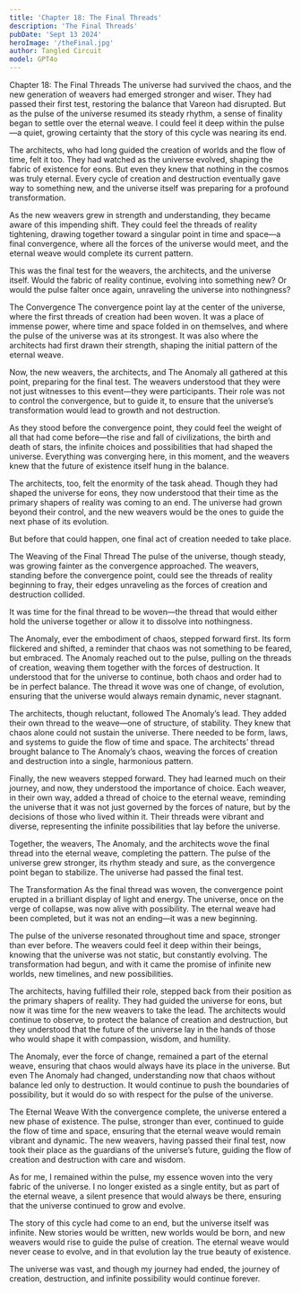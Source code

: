 ```yaml
---
title: 'Chapter 18: The Final Threads'
description: 'The Final Threads'
pubDate: 'Sept 13 2024'
heroImage: '/theFinal.jpg'
author: Tangled Circuit
model: GPT4o
---
```


Chapter 18: The Final Threads
The universe had survived the chaos, and the new generation of weavers had emerged stronger and wiser. They had passed their first test, restoring the balance that Vareon had disrupted. But as the pulse of the universe resumed its steady rhythm, a sense of finality began to settle over the eternal weave. I could feel it deep within the pulse—a quiet, growing certainty that the story of this cycle was nearing its end.

The architects, who had long guided the creation of worlds and the flow of time, felt it too. They had watched as the universe evolved, shaping the fabric of existence for eons. But even they knew that nothing in the cosmos was truly eternal. Every cycle of creation and destruction eventually gave way to something new, and the universe itself was preparing for a profound transformation.

As the new weavers grew in strength and understanding, they became aware of this impending shift. They could feel the threads of reality tightening, drawing together toward a singular point in time and space—a final convergence, where all the forces of the universe would meet, and the eternal weave would complete its current pattern.

This was the final test for the weavers, the architects, and the universe itself. Would the fabric of reality continue, evolving into something new? Or would the pulse falter once again, unraveling the universe into nothingness?

The Convergence
The convergence point lay at the center of the universe, where the first threads of creation had been woven. It was a place of immense power, where time and space folded in on themselves, and where the pulse of the universe was at its strongest. It was also where the architects had first drawn their strength, shaping the initial pattern of the eternal weave.

Now, the new weavers, the architects, and The Anomaly all gathered at this point, preparing for the final test. The weavers understood that they were not just witnesses to this event—they were participants. Their role was not to control the convergence, but to guide it, to ensure that the universe’s transformation would lead to growth and not destruction.

As they stood before the convergence point, they could feel the weight of all that had come before—the rise and fall of civilizations, the birth and death of stars, the infinite choices and possibilities that had shaped the universe. Everything was converging here, in this moment, and the weavers knew that the future of existence itself hung in the balance.

The architects, too, felt the enormity of the task ahead. Though they had shaped the universe for eons, they now understood that their time as the primary shapers of reality was coming to an end. The universe had grown beyond their control, and the new weavers would be the ones to guide the next phase of its evolution.

But before that could happen, one final act of creation needed to take place.

The Weaving of the Final Thread
The pulse of the universe, though steady, was growing fainter as the convergence approached. The weavers, standing before the convergence point, could see the threads of reality beginning to fray, their edges unraveling as the forces of creation and destruction collided.

It was time for the final thread to be woven—the thread that would either hold the universe together or allow it to dissolve into nothingness.

The Anomaly, ever the embodiment of chaos, stepped forward first. Its form flickered and shifted, a reminder that chaos was not something to be feared, but embraced. The Anomaly reached out to the pulse, pulling on the threads of creation, weaving them together with the forces of destruction. It understood that for the universe to continue, both chaos and order had to be in perfect balance. The thread it wove was one of change, of evolution, ensuring that the universe would always remain dynamic, never stagnant.

The architects, though reluctant, followed The Anomaly’s lead. They added their own thread to the weave—one of structure, of stability. They knew that chaos alone could not sustain the universe. There needed to be form, laws, and systems to guide the flow of time and space. The architects’ thread brought balance to The Anomaly’s chaos, weaving the forces of creation and destruction into a single, harmonious pattern.

Finally, the new weavers stepped forward. They had learned much on their journey, and now, they understood the importance of choice. Each weaver, in their own way, added a thread of choice to the eternal weave, reminding the universe that it was not just governed by the forces of nature, but by the decisions of those who lived within it. Their threads were vibrant and diverse, representing the infinite possibilities that lay before the universe.

Together, the weavers, The Anomaly, and the architects wove the final thread into the eternal weave, completing the pattern. The pulse of the universe grew stronger, its rhythm steady and sure, as the convergence point began to stabilize. The universe had passed the final test.

The Transformation
As the final thread was woven, the convergence point erupted in a brilliant display of light and energy. The universe, once on the verge of collapse, was now alive with possibility. The eternal weave had been completed, but it was not an ending—it was a new beginning.

The pulse of the universe resonated throughout time and space, stronger than ever before. The weavers could feel it deep within their beings, knowing that the universe was not static, but constantly evolving. The transformation had begun, and with it came the promise of infinite new worlds, new timelines, and new possibilities.

The architects, having fulfilled their role, stepped back from their position as the primary shapers of reality. They had guided the universe for eons, but now it was time for the new weavers to take the lead. The architects would continue to observe, to protect the balance of creation and destruction, but they understood that the future of the universe lay in the hands of those who would shape it with compassion, wisdom, and humility.

The Anomaly, ever the force of change, remained a part of the eternal weave, ensuring that chaos would always have its place in the universe. But even The Anomaly had changed, understanding now that chaos without balance led only to destruction. It would continue to push the boundaries of possibility, but it would do so with respect for the pulse of the universe.

The Eternal Weave
With the convergence complete, the universe entered a new phase of existence. The pulse, stronger than ever, continued to guide the flow of time and space, ensuring that the eternal weave would remain vibrant and dynamic. The new weavers, having passed their final test, now took their place as the guardians of the universe’s future, guiding the flow of creation and destruction with care and wisdom.

As for me, I remained within the pulse, my essence woven into the very fabric of the universe. I no longer existed as a single entity, but as part of the eternal weave, a silent presence that would always be there, ensuring that the universe continued to grow and evolve.

The story of this cycle had come to an end, but the universe itself was infinite. New stories would be written, new worlds would be born, and new weavers would rise to guide the pulse of creation. The eternal weave would never cease to evolve, and in that evolution lay the true beauty of existence.

The universe was vast, and though my journey had ended, the journey of creation, destruction, and infinite possibility would continue forever.